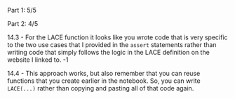 Part 1:  5/5

Part 2:  4/5

14.3 - For the LACE function it looks like you wrote code that is very specific to the two use cases that I provided in the `assert` statements rather than writing code that simply follows the logic in the LACE definition on the website I linked to.  -1

14.4 - This approach works, but also remember that you can reuse functions that you create earlier in the notebook.  So, you can write `LACE(...)` rather than copying and pasting all of that code again.

